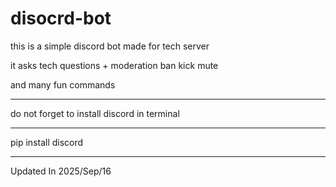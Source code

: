 # disocrd-bot
this is a simple discord bot made for tech server 

it asks tech questions + moderation
ban 
kick
mute

and many fun commands

________________________

do not forget to install discord in terminal
____________________
pip install discord
____________________

Updated In 2025/Sep/16




